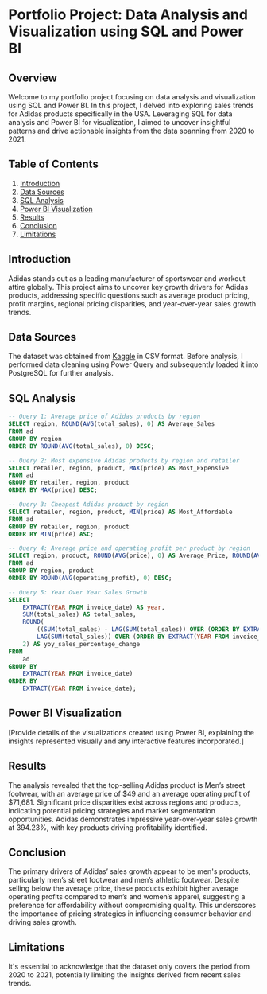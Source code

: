 # Portfolio Project: Data Analysis and Visualization using SQL and Power BI

## Overview
Welcome to my portfolio project focusing on data analysis and visualization using SQL and Power BI. In this project, I delved into exploring sales trends for Adidas products specifically in the USA. Leveraging SQL for data analysis and Power BI for visualization, I aimed to uncover insightful patterns and drive actionable insights from the data spanning from 2020 to 2021.

## Table of Contents
1. [Introduction](#introduction)
2. [Data Sources](#data-sources)
3. [SQL Analysis](#sql-analysis)
4. [Power BI Visualization](#power-bi-visualization)
5. [Results](#results)
6. [Conclusion](#conclusion)
7. [Limitations](#limitations)
## Introduction
Adidas stands out as a leading manufacturer of sportswear and workout attire globally. This project aims to uncover key growth drivers for Adidas products, addressing specific questions such as average product pricing, profit margins, regional pricing disparities, and year-over-year sales growth trends.

## Data Sources
The dataset was obtained from [Kaggle](https://www.kaggle.com/datasets/heemalichaudhari/adidas-sales-dataset/data) in CSV format. Before analysis, I performed data cleaning using Power Query and subsequently loaded it into PostgreSQL for further analysis.

## SQL Analysis
```sql
-- Query 1: Average price of Adidas products by region
SELECT region, ROUND(AVG(total_sales), 0) AS Average_Sales
FROM ad
GROUP BY region
ORDER BY ROUND(AVG(total_sales), 0) DESC;

-- Query 2: Most expensive Adidas products by region and retailer
SELECT retailer, region, product, MAX(price) AS Most_Expensive
FROM ad
GROUP BY retailer, region, product
ORDER BY MAX(price) DESC;

-- Query 3: Cheapest Adidas product by region
SELECT retailer, region, product, MIN(price) AS Most_Affordable
FROM ad
GROUP BY retailer, region, product
ORDER BY MIN(price) ASC;

-- Query 4: Average price and operating profit per product by region
SELECT region, product, ROUND(AVG(price), 0) AS Average_Price, ROUND(AVG(operating_profit), 0) AS Average_Profit
FROM ad
GROUP BY region, product
ORDER BY ROUND(AVG(operating_profit), 0) DESC;

-- Query 5: Year Over Year Sales Growth
SELECT
    EXTRACT(YEAR FROM invoice_date) AS year,
    SUM(total_sales) AS total_sales,
    ROUND(
        ((SUM(total_sales) - LAG(SUM(total_sales)) OVER (ORDER BY EXTRACT(YEAR FROM invoice_date))) / 
        LAG(SUM(total_sales)) OVER (ORDER BY EXTRACT(YEAR FROM invoice_date))) * 100,
    2) AS yoy_sales_percentage_change
FROM
    ad
GROUP BY
    EXTRACT(YEAR FROM invoice_date)
ORDER BY
    EXTRACT(YEAR FROM invoice_date);
```

## Power BI Visualization
[Provide details of the visualizations created using Power BI, explaining the insights represented visually and any interactive features incorporated.]

## Results
The analysis revealed that the top-selling Adidas product is Men’s street footwear, with an average price of $49 and an average operating profit of $71,681. Significant price disparities exist across regions and products, indicating potential pricing strategies and market segmentation opportunities. Adidas demonstrates impressive year-over-year sales growth at 394.23%, with key products driving profitability identified.

## Conclusion
The primary drivers of Adidas’ sales growth appear to be men's products, particularly men’s street footwear and men’s athletic footwear. Despite selling below the average price, these products exhibit higher average operating profits compared to men’s and women’s apparel, suggesting a preference for affordability without compromising quality. This underscores the importance of pricing strategies in influencing consumer behavior and driving sales growth.

## Limitations
It's essential to acknowledge that the dataset only covers the period from 2020 to 2021, potentially limiting the insights derived from recent sales trends.

